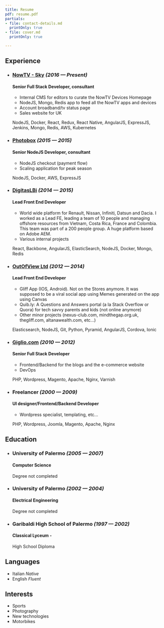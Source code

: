 ```yaml
---
title: Resume
pdf: resume.pdf
partials:
- file: contact-details.md
  printOnly: true
- file: cover.md
  printOnly: true

---
```


## Experience

*   ### [NowTV - Sky](https://www.sky.com) *(2016 — Present)*
    #### Senior Full Stack Developer, consultant

    -   Internal CMS for editors to curate the NowTV Devices Homepage
    -   NodeJS, Mongo, Redis app to feed all the NowTV apps and devices
    -   Account broadband/tv status page
    -   Sales website for UK

    NodeJS, Docker, React, Redux, React Native, AngularJS, ExpressJS, Jenkins, Mongo, Redis, AWS, Kubernetes

*   ### [Photobox](https://www.photobox.co.uk) *(2015 — 2015)*
    #### Senior NodeJS Developer, consultant

    -   NodeJS checkout (payment flow)
    -   Scaling application for peak season

    NodeJS, Docker, AWS, ExpressJS

*   ### [DigitasLBi](https://www.digitas.com) *(2014 — 2015)*
    #### Lead Front End Developer

    -   World wide platform for Renault, Nissan, Infiniti, Datsun and Dacia. I worked as a Lead FE, leading a team of 10 people and managing offshore resources from Vietnam, Costa Rica, France and Colombia. This team was part of a 200 people group. A huge platform based on Adobe AEM.
    -   Various internal projects

    React, Backbone, AngularJS, ElasticSearch, NodeJS, Docker, Mongo, Redis

*   ### [OutOfView Ltd](http://www.altanawealth.com/) *(2012 — 2014)*
    #### Lead Front End Developer

    -   Gliff App (IOS, Android). Not on the Stores anymore. It was supposed to be a viral social app using Memes generated on the app using Canvas
    -   Quib.ly: A Questions and Answers portal (a la Stack Overflow or Quora) for tech savvy parents and kids (not online anymore)
    -   Other minor projects (nexus-club.com, mindthegap.org.uk, thegliff.com, altanawealth.com, etc…)

    Elasticsearch, NodeJS, Git, Python, Pyramid, AngularJS, Cordova, Ionic

*   ### [Giglio.com](https://www.giglio.com/) *(2010 — 2012)*
    #### Senior Full Stack Developer

    -   Frontend/Backend for the blogs and the e-commerce website
    -   DevOps

    PHP, Wordpress, Magento, Apache, Nginx, Varnish

*   ### Freelancer *(2000 — 2009)*
    #### UI designer/Frontend/Backend Developer

    -   Wordpress specialist, templating, etc...

    PHP, Wordpress, Joomla, Magento, Apache, Nginx


## Education

*   ### University of Palermo *(2005 — 2007)*
    #### Computer Science
    Degree not completed

*   ### University of Palermo *(2002 — 2004)*
    #### Electrical Engineering
    Degree not completed

*   ### Garibaldi High School of Palermo *(1997 — 2002)*
    #### Classical Lyceum -
    High School Diploma


## Languages
-   Italian *Native*
-   English *Fluent*


## Interests
-   Sports
-   Photography
-   New technologies
-   Motorbikes
